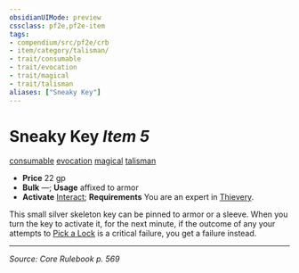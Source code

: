 ```yaml
---
obsidianUIMode: preview
cssclass: pf2e,pf2e-item
tags:
- compendium/src/pf2e/crb
- item/category/talisman/
- trait/consumable
- trait/evocation
- trait/magical
- trait/talisman
aliases: ["Sneaky Key"]
---
```

# Sneaky Key *Item 5*  
[consumable](consumable.md "Consumable Item Trait")  [evocation](evocation.md "Evocation School Trait")  [magical](magical.md "Magical Item Trait")  [talisman](talisman.md "Talisman Item Trait")  

- **Price** 22 gp
- **Bulk** —; **Usage** affixed to armor
- **Activate** [Interact](interact.md); **Requirements** You are an expert in [Thievery](skills.md#Thievery).

This small silver skeleton key can be pinned to armor or a sleeve. When you turn the key to activate it, for the next minute, if the outcome of any your attempts to [Pick a Lock](pick-a-lock.md) is a critical failure, you get a failure instead.


---
*Source: Core Rulebook p. 569*